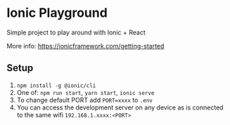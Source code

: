 # Ionic Playground
Simple project to play around with Ionic + React

More info: https://ionicframework.com/getting-started

## Setup
1. `npm install -g @ionic/cli`
2. One of: `npm run start`, `yarn start`, `ionic serve`
3. To change default PORT add `PORT=xxxx` to `.env`
4. You can access the development server on any device as is connected to the same wifi `192.168.1.xxxx:<PORT>`

